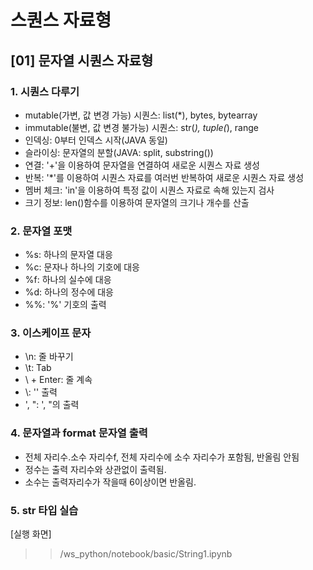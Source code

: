 # 스퀀스 자료형

## [01] 문자열 시퀀스 자료형

### 1. 시퀀스 다루기

- mutable(가변, 값 변경 가능) 시퀀스: list(*), bytes, bytearray
- immutable(불변, 값 변경 불가능) 시퀀스: str(*), tuple(*), range
- 인덱싱: 0부터 인덱스 시작(JAVA 동일)
- 슬라이싱: 문자열의 분할(JAVA: split, substring())
- 연결: '+'을 이용하여 문자열을 연결하여 새로운 시퀀스 자료 생성
- 반복: '*'를 이용하여 시퀀스 자료를 여러번 반복하여 새로운 시퀀스 자료 생성
- 멤버 체크: 'in'을 이용하여 특정 값이 시퀀스 자료로 속해 있는지 검사
- 크기 정보: len()함수를 이용하여 문자열의 크기나 개수를 산출
  
### 2. 문자열 포맷

- %s: 하나의 문자열 대응
- %c: 문자나 하나의 기호에 대응
- %f: 하나의 실수에 대응
- %d: 하나의 정수에 대응
- %%: '%' 기호의 출력

### 3. 이스케이프 문자

- \n: 줄 바꾸기
- \t: Tab
- \ + Enter: 줄 계속
- \\: '\' 출력
- \', \": ', "의 출력
  
### 4. 문자열과 format 문자열 출력

- 전체 자리수.소수 자리수f, 전체 자리수에 소수 자리수가 포함됨, 반올림 안됨
- 정수는 출력 자리수와 상관없이 출력됨.
- 소수는 출력자리수가 작을때 6이상이면 반올림.

### 5. str 타입 실습

[실행 화면]
  
>> /ws_python/notebook/basic/String1.ipynb
